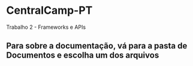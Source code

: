 # CentralCamp-PT
Trabalho 2 - Frameworks e APIs

<h2>Para sobre a documentação, vá para a pasta de Documentos e escolha um dos arquivos</h2>
